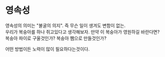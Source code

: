 # 영속성
영속성의 의미는 "불굴의 의지". 즉 무슨 일이 생겨도 변함이 없는.  
우리가 복숭아를 하나 쥐고있다고 생각해보자. 만약 이 복숭아가 영원하길 바란다면?  
복숭아 파이로 구울것인가? 복숭아 쨈으로 만들것인가?  

어떤 방법이든 노력이 많이 필요하다는것이다.  

